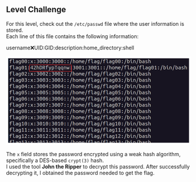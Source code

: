 ## Level Challenge

For this level, check out the `/etc/passwd` file where the user information is stored.  
Each line of this file contains the following information:  

username:x:UID:GID:description:home_directory:shell

![Screenshot](../assets/level01.png)


The `x` field stores the password encrypted using a weak hash algorithm, specifically a DES-based `crypt(3)` hash.  
I used the tool **John the Ripper** to decrypt this password. After successfully decrypting it, I obtained the password needed to get the flag.
